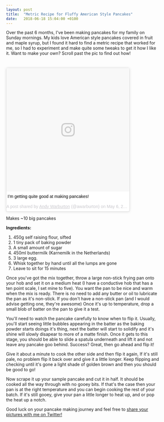 ```yaml
---
layout: post
title:  "Metric Recipe for Fluffy American Style Pancakes"
date:   2018-06-18 15:04:00 +0100
---
```

Over the past 6 months, I've been making pancakes for my family on Sunday mornings. My kids love American style pancakes covered in fruit and maple syrup, but I found it hard to find a metric recipe that worked for me, so I had to experiment and make quite some tweaks to get it how I like it. Want to make your own? Scroll past the pic to find out how!

<blockquote class="instagram-media" data-instgrm-captioned data-instgrm-permalink="https://www.instagram.com/p/BibcobRBHir/" data-instgrm-version="8" style=" background:#FFF; border:0; border-radius:3px; box-shadow:0 0 1px 0 rgba(0,0,0,0.5),0 1px 10px 0 rgba(0,0,0,0.15); margin: 1px; max-width:658px; padding:0; width:80%; ><div style="padding:8px;"> <div style=" background:#F8F8F8; line-height:0; margin-top:40px; padding:50.0% 0; text-align:center; width:100%;"> <div style=" background:url(data:image/png;base64,iVBORw0KGgoAAAANSUhEUgAAACwAAAAsCAMAAAApWqozAAAABGdBTUEAALGPC/xhBQAAAAFzUkdCAK7OHOkAAAAMUExURczMzPf399fX1+bm5mzY9AMAAADiSURBVDjLvZXbEsMgCES5/P8/t9FuRVCRmU73JWlzosgSIIZURCjo/ad+EQJJB4Hv8BFt+IDpQoCx1wjOSBFhh2XssxEIYn3ulI/6MNReE07UIWJEv8UEOWDS88LY97kqyTliJKKtuYBbruAyVh5wOHiXmpi5we58Ek028czwyuQdLKPG1Bkb4NnM+VeAnfHqn1k4+GPT6uGQcvu2h2OVuIf/gWUFyy8OWEpdyZSa3aVCqpVoVvzZZ2VTnn2wU8qzVjDDetO90GSy9mVLqtgYSy231MxrY6I2gGqjrTY0L8fxCxfCBbhWrsYYAAAAAElFTkSuQmCC); display:block; height:44px; margin:0 auto -44px; position:relative; top:-22px; width:44px;"></div></div> <p style=" margin:8px 0 0 0; padding:0 4px;"> <a href="https://www.instagram.com/p/BibcobRBHir/" style=" color:#000; font-family:Arial,sans-serif; font-size:14px; font-style:normal; font-weight:normal; line-height:17px; text-decoration:none; word-wrap:break-word;" target="_blank">I’m getting quite good at making pancakes!</a></p> <p style=" color:#c9c8cd; font-family:Arial,sans-serif; font-size:14px; line-height:17px; margin-bottom:0; margin-top:8px; overflow:hidden; padding:8px 0 7px; text-align:center; text-overflow:ellipsis; white-space:nowrap;">A post shared by <a href="https://www.instagram.com/awarburton/" style=" color:#c9c8cd; font-family:Arial,sans-serif; font-size:14px; font-style:normal; font-weight:normal; line-height:17px;" target="_blank"> Andy Warburton</a> (@awarburton) on <time style=" font-family:Arial,sans-serif; font-size:14px; line-height:17px;" datetime="2018-05-06T08:13:20+00:00">May 6, 2018 at 1:13am PDT</time></p></div></blockquote> <script async defer src="//www.instagram.com/embed.js"></script>

Makes ~10 big pancakes

__Ingredients:__

1. 450g self raising flour, sifted
2. 1 tiny pack of baking powder
3. A small amount of sugar
4. 450ml buttermilk (Karnemilk in the Netherlands)
5. 3 large egg.
6. Whisk together by hand until all the lumps are gone
7. Leave to sit for 15 minutes

Once you've got the mix together, throw a large non-stick frying pan onto your hob and set it on a medium heat (I have a conductive hob that has a ten point scale, I set mine to five). You want the pan to be nice and warm when the mix is ready. There is no need to add any butter or oil to lubricate the pan as it's non-stick. If you don't have a non-stick pan (and I would advise getting one, they're awesome) Once it's up to temperature, drop a small blob of batter on the pan to give it a test.

You'll need to watch the pancake carefully to know when to flip it. Usually, you'll start seeing little bubbles appearing in the batter as the baking powder starts doings it's thing, next the batter will start to solidify and it's shine will slowly disapear to more of a matte finish. Once it gets to this stage, you should be able to slide a spatula underneath and lift it and not leave any pancake goo behind. Success? Great, then go ahead and flip it!

Give it about a minute to cook the other side and then flip it again, If it's still pale, no problem flip it back over and give it a little longer. Keep flipping and checking until it's gone a light shade of golden brown and then you should be good to go!

Now scrape it up your sample pancake and cut it in half. It should be cooked all the way through with no gooey bits. If that's the case then your pan is at the right temperature and you can begin cooking the rest of your batch. If it's still gooey, give your pan a little longer to heat up, and or pop the heat up a notch.

Good luck on your pancake making journey and feel free to [share your pictures with me on Twitter!](http://twitter.com/awarburton)
